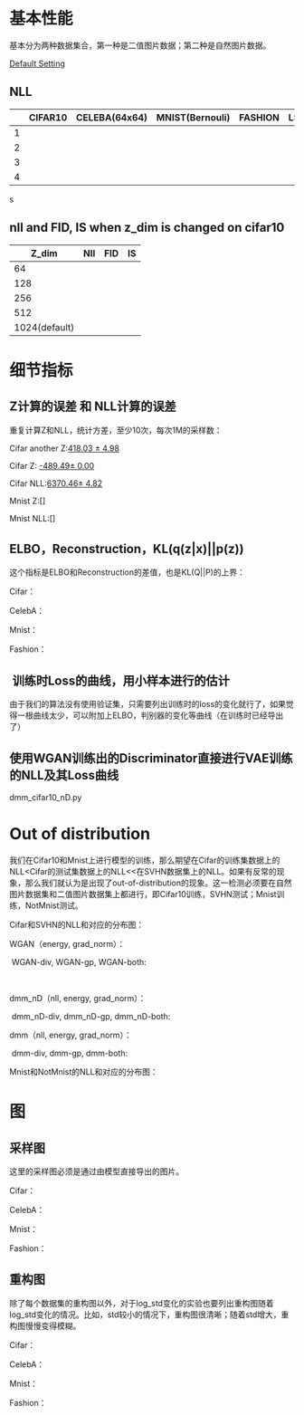 # 基本性能

基本分为两种数据集合，第一种是二值图片数据；第二种是自然图片数据。

[Default Setting](http://mlserver.ipwx.me:7897/5de601d3ceacfbad434dc02a/)

## NLL

|      | CIFAR10 | CELEBA(64x64) | MNIST(Bernouli) | FASHION | LSUN |
| ---- | :-----: | ------------- | --------------- | ------- | ---- |
| 1    |         |               |                 |         |      |
| 2    |         |               |                 |         |      |
| 3    |         |               |                 |         |      |
| 4    |         |               |                 |         |      |

s

## nll and FID, IS when z_dim is changed on cifar10

| Z_dim         | Nll  | FID  | IS   |
| ------------- | ---- | ---- | ---- |
| 64            |      |      |      |
| 128           |      |      |      |
| 256           |      |      |      |
| 512           |      |      |      |
| 1024(default) |      |      |      |

# 细节指标

## Z计算的误差 和 NLL计算的误差

重复计算Z和NLL，统计方差，至少10次，每次1M的采样数：

Cifar another Z:[418.03 $\pm$ 4.98](http://mlserver.ipwx.me:7897/5df8d816ceacfbad434dc062/)

Cifar Z: [-489.49$\pm$ 0.00](http://mlserver.ipwx.me:7897/5e01fe96f9a08f4f544dc14f)

Cifar NLL:[6370.46$\pm$ 4.82](http://mlserver.ipwx.me:7897/5df8d816ceacfbad434dc062/)

Mnist Z:[]

Mnist NLL:[]



## ELBO，Reconstruction，KL(q(z|x)||p(z))

这个指标是ELBO和Reconstruction的差值，也是KL(Q||P)的上界：

Cifar：



CelebA：



Mnist：



Fashion：



##  训练时Loss的曲线，用小样本进行的估计

由于我们的算法没有使用验证集，只需要列出训练时的loss的变化就行了，如果觉得一根曲线太少，可以附加上ELBO，判别器的变化等曲线（在训练时已经导出了）





## 使用WGAN训练出的Discriminator直接进行VAE训练的NLL及其Loss曲线

dmm_cifar10_nD.py







# Out of distribution

我们在Cifar10和Mnist上进行模型的训练，那么期望在Cifar的训练集数据上的NLL<Cifar的测试集数据上的NLL<<在SVHN数据集上的NLL。如果有反常的现象，那么我们就认为是出现了out-of-distribution的现象。这一检测必须要在自然图片数据集和二值图片数据集上都进行，即Cifar10训练，SVHN测试；Mnist训练，NotMnist测试。

Cifar和SVHN的NLL和对应的分布图：

WGAN（energy, grad_norm）：

​	WGAN-div, WGAN-gp, WGAN-both:

​	

dmm_nD（nll, energy, grad_norm）：

​	dmm_nD-div, dmm_nD-gp, dmm_nD-both:



dmm（nll, energy, grad_norm）：

​	dmm-div, dmm-gp, dmm-both:



Mnist和NotMnist的NLL和对应的分布图：



# 图

## 采样图

这里的采样图必须是通过由模型直接导出的图片。

Cifar：



CelebA：



Mnist：



Fashion：



## 重构图

除了每个数据集的重构图以外，对于log_std变化的实验也要列出重构图随着log_std变化的情况。比如，std较小的情况下，重构图很清晰；随着std增大，重构图慢慢变得模糊。

Cifar：



CelebA：



Mnist：



Fashion：




